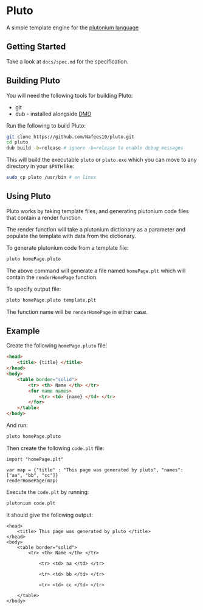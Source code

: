 # Pluto

A simple template engine for the
[plutonium language](https://github.com/shehryar49/plutonium-lang)

## Getting Started

Take a look at `docs/spec.md` for the specification.

## Building Pluto

You will need the following tools for building Pluto:

* git
* dub - installed alongside [DMD](https://dlang.org/download.html)

Run the following to build Pluto:

```bash
git clone https://github.com/Nafees10/pluto.git
cd pluto
dub build -b=release # ignore -b=release to enable debug messages
```

This will build the executable `pluto` or `pluto.exe` which you can move to
any directory in your `$PATH` like:

```bash
sudo cp pluto /usr/bin # on linux
```

## Using Pluto

Pluto works by taking template files, and generating plutonium code files that
contain a render function.

The render function will take a plutonium dictionary as a parameter and populate
the template with data from the dictionary.

To generate plutonium code from a template file:

```bash
pluto homePage.pluto
```

The above command will generate a file named `homePage.plt` which will contain
the `renderHomePage` function.

To specify output file:

```bash
pluto homePage.pluto template.plt
```

The function name will be `renderHomePage` in either case.

## Example

Create the following `homePage.pluto` file:

```html
<head>
	<title> {title} </title>
</head>
<body>
	<table border="solid">
		<tr> <th> Name </th> </tr>
		<for name names>
			<tr> <td> {name} </td> </tr>
		</for>
	</table>
</body>
```

And run:

```bash
pluto homePage.pluto
```

Then create the following `code.plt` file:

```plutonium
import "homePage.plt"

var map = {"title" : "This page was generated by pluto", "names": ["aa", "bb", "cc"]}
renderHomePage(map)
```

Execute the `code.plt` by running:

```bash
plutonium code.plt
```

It should give the following output:

```
<head>
	<title> This page was generated by pluto </title>
</head>
<body>
	<table border="solid">
		<tr> <th> Name </th> </tr>
		
			<tr> <td> aa </td> </tr>
		
			<tr> <td> bb </td> </tr>
		
			<tr> <td> cc </td> </tr>
		
	</table>
</body>
```
